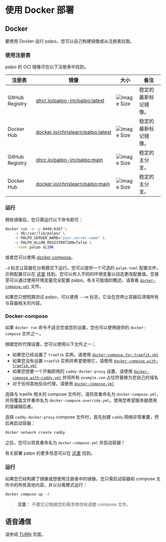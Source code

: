 # 使用 Docker 部署

## Docker

要使用 Docker 运行 palpo，您可以自己构建镜像或从注册表拉取。

### 使用注册表

palpo 的 OCI 镜像可在以下注册表中找到。

| 注册表 | 镜像 | 大小 | 备注 |
|---|---|---|---|
| GitHub Registry | [ghcr.io/palpo-im/palpo:latest][gh] | ![Image Size][shield-latest] | 稳定的最新标记镜像。 |
| Docker Hub | [docker.io/chrislearn/palpo:latest][dh] | ![Image Size][shield-latest] | 稳定的最新标记镜像。 |
| GitHub Registry | [ghcr.io/palpo-im/palpo:main][gh] | ![Image Size][shield-main] | 稳定的主分支。 |
| Docker Hub | [docker.io/chrislearn/palpo:main][dh] | ![Image Size][shield-main] | 稳定的主分支。 |

[dh]: https://hub.docker.com/r/chrislearn/palpo
[gh]: https://github.com/palpo-im/palpo/pkgs/container/palpo
[shield-latest]: https://img.shields.io/docker/image-size/chrislearn/palpo/latest
[shield-main]: https://img.shields.io/docker/image-size/chrislearn/palpo/main

### 运行

拥有镜像后，您只需运行以下命令即可：

```bash
docker run -d -p 8448:6167 \
    -v db:/var/lib/palpo/ \
    -e PALPO_SERVER_NAME="your.server.name" \
    -e PALPO_ALLOW_REGISTRATION=false \
    --name palpo $LINK
```

或者您可以使用 [docker compose](#docker-compose)。

`-d` 标志让容器在分离模式下运行。您可以提供一个可选的 `palpo.toml` 配置文件，示例配置可以在 [这里](../configuration/examples.md) 找到。您可以传入不同的环境变量以动态更改配置值。您甚至可以通过使用环境变量完全配置 palpo。有关可能值的概述，请查看 [`docker-compose.yml`](docker-compose.yml) 文件。

如果您只想短期测试 palpo，可以使用 `--rm` 标志，它会在您停止容器后清理所有与容器相关的内容。

### Docker-compose

如果 `docker run` 命令不适合您或您的设置，您也可以使用提供的 `docker-compose` 文件之一。

根据您的代理设置，您可以使用以下文件之一；

- 如果您已经设置了 `traefik` 实例，请使用 [`docker-compose.for-traefik.yml`](docker-compose.for-traefik.yml)
- 如果您没有设置 `traefik` 实例并希望使用它，请使用 [`docker-compose.with-traefik.yml`](docker-compose.with-traefik.yml)
- 如果您想要一个开箱即用的 `caddy-docker-proxy` 设置，请使用 [`docker-compose.with-caddy.yml`](docker-compose.with-caddy.yml) 并将所有 `example.com` 占位符替换为您自己的域名
- 对于任何其他反向代理，请使用 [`docker-compose.yml`](docker-compose.yml)

选择与 traefik 相关的 compose 文件时，请将其重命名为 `docker-compose.yml`，并将覆盖文件重命名为 `docker-compose.override.yml`。使用您希望服务器使用的值编辑后者。

选择 `caddy-docker-proxy` compose 文件时，首先创建 `caddy` 网络非常重要，然后再启动容器：

```bash
docker network create caddy
```

之后，您可以将其重命名为 `docker-compose.yml` 并启动容器！

有关部署 palpo 的更多信息可以在 [这里](generic.md) 找到。

### 运行

如果您已经构建了镜像或想使用注册表中的镜像，您只需启动容器和 compose 文件中的所有其他内容，并以分离模式运行：

```bash
docker compose up -d
```

> **注意：** 不要忘记根据您的需求修改和调整 compose 文件。

## 语音通信

请参阅 [TURN](../turn.md) 页面。

[nix-buildlayeredimage]: https://ryantm.github.io/nixpkgs/builders/images/dockertools/#ssec-pkgs-dockerTools-buildLayeredImage
[oci-image-def]: https://github.com/chrislearn/palpo/blob/main/nix/pkgs/oci-image/default.nix